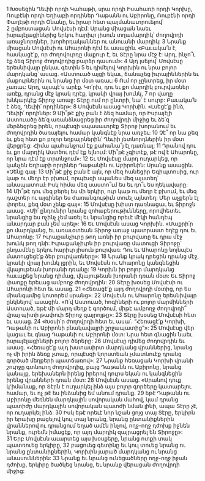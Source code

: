 1 Խօսեցին Ղեւիի որդի Կահաթի, սրա որդի Իսահառի որդի Կորխը, Ռուբէնի որդի Եղիաբի որդիներ Դաթանն ու Աբիրոնը, Ռուբէնի որդի Փաղէթի որդի Օնանը, եւ իրար հետ պայմանաւորուելով՝ 2 ըմբոստացան Մովսէսի դէմ: Սրանց միացան նաեւ իսրայէլացիներից երկու հարիւր յիսուն տղամարդիկ՝ ժողովրդի առաջնորդներ, խորհրդականներ ու անուանի մարդիկ: 3 Նրանք միացան Մովսէսի ու Ահարոնի դէմ եւ ասացին. «Բաւակա՛ն է, հասկացէ՛ք, որ ժողովուրդը մաքուր է, եւ Տէրը նրա մէջ է: Արդ, ինչո՞ւ էք ձեզ Տիրոջ ժողովրդից բարձր դասում»: 4 Այդ լսելով՝ Մովսէսը երեսնիվայր ընկաւ գետին 5 եւ դիմելով Կորխին ու նրա բոլոր մարդկանց՝ ասաց. «Աստուած այցի եկաւ, ճանաչեց իւրայիններին եւ մաքուրներին ու նրանց իր մօտ առաւ: 6 Ում որ չընտրեց, իր մօտ չառաւ: Արդ, այսպէ՛ս արէք. Կո՛րխ, դու եւ քո մարդիկ բուրվառներ առէք, դրանց մէջ կրակ դրէք, կրակի վրայ խունկ, 7 որ վաղը խնկարկէք Տիրոջ առաջ: Տէրը ում որ ընտրի, նա՛ է սուրբ: Բաւակա՛ն է ձեզ, Ղեւիի՛ որդիներ»: 8 Մովսէսն ասաց Կորխին. «Լսեցէ՛ք ինձ, Ղեւիի՛ որդիներ: 9 Մի՞թէ քիչ բան է ձեզ համար, որ Իսրայէլի Աստուածը ձե՛զ առանձնացրեց իր ժողովրդի միջից եւ ձե՛զ մերձեցրեց իրեն, որպէսզի սպասաւորէք Տիրոջ խորանում եւ ժողովրդին ծառայելու համար կանգնէք նրա առջեւ: 10 Չէ՞ որ նա քեզ եւ քեզ հետ քո բոլոր եղբայրներին՝ Ղեւիի յետնորդներին իր մօտ վերցրեց: Հիմա պահանջում էք քահանա՞յ էլ դառնալ: 11 Դրանով դու եւ քո մարդիկ Աստծու դէմ էք ելնում: Մի՞թէ չգիտէք, թէ ով է Ահարոնը, որ նրա դէմ էք տրտնջում»: 12 Եւ Մովսէսը մարդ ուղարկեց, որ կանչեն Եղիաբի որդիներ Դաթանին ու Աբիրոնին: Սրանք ասացին. «Չենք գայ: 13 Մի՞թէ քիչ բան է այն, որ մեզ հանեցիր Եգիպտոսից, ուր կաթ ու մեղր էր բխում, որպէսզի սպանես մեզ այստեղ՝ անապատում: Իսկ հիմա մեզ սաստո՞ւմ ես եւ դո՞ւ ես ղեկավարը: 14 Մի՞թէ դու մեզ բերել ես մի երկիր, ուր կաթ ու մեղր է բխում, եւ մեզ դաշտեր ու այգիներ ես ժառանգութիւն տուել այնտեղ: Մեր աչքերն էլ փորես, քեզ մօտ չենք գայ»: 15 Մովսէսը խիստ դառնացաւ եւ Տիրոջն ասաց. «Մի՛ ընդունիր նրանց զոհաբերութիւնները, որովհետեւ նրանցից ես ոչինչ չեմ առել եւ նրանցից որեւէ մէկի հանդէպ անարդար բան չեմ արել»: 16 Եւ Մովսէսն ասաց Կորխին. «Մաքրի՛ր քո մարդկանց, եւ առաւօտեան Տիրոջ առաջ պատրաստ եղէք դու եւ Ահարոնը: 17 Իւրաքանչիւրը թող առնի իր բուրվառը եւ դրա մէջ խունկ թող դնի: Իւրաքանչիւրն իր բուրվառը մատուցի Տիրոջը՝ ընդամէնը երկու հարիւր յիսուն բուրվառ: Դու եւ Ահարոնը նոյնպէս մատուցեցէ՛ք ձեր բուրվառները»: 18 Նրանք կրակ դրեցին դրանց մէջ, կրակի վրայ խունկ լցրին, եւ Մովսէսն ու Ահարոնը կանգնեցին վկայութեան խորանի դռանը: 19 Կորխն իր բոլոր մարդկանց հաւաքեց նրանց դիմաց, վկայութեան խորանի դռան մօտ: Եւ Տիրոջ փառքը երեւաց ամբողջ ժողովրդին:
20 Տէրը խօսեց Մովսէսի ու Ահարոնի հետ եւ ասաց. 21 «Հեռացէ՛ք այդ ժողովրդի մօտից, որ ես միանգամից կոտորեմ սրանց»: 22 Մովսէսն ու Ահարոնը երեսնիվայր ընկնելով՝ ասացին. «Ո՛վ Աստուած, հոգիների ու բոլոր մարմինների Աստուած, եթէ մի մարդ մեղք է գործում, միթէ ամբողջ ժողովրդի՞ վրայ պիտի թափուի Տիրոջ զայրոյթը»: 23 Տէրը խօսեց Մովսէսի հետ եւ ասաց. 24 «Խօսի՛ր ժողովրդի հետ եւ ասա՛. “Հեռացէ՛ք Կորխի, Դաթանի ու Աբիրոնի բնակավայրի շրջապատից”»: 25 Մովսէսը վեր կացաւ եւ գնաց Դաթանի ու Աբիրոնի մօտ: Նրա հետ գնացին նաեւ իսրայէլացիների բոլոր ծերերը: 26 Մովսէսը դիմեց ժողովրդին եւ ասաց. «Հեռացէ՛ք այդ խստասիրտ մարդկանց վրաններից, նրանց ոչ մի իրին ձեռք չտաք, որպէսզի կորստեան չմատնուէք դրանց գործած մեղքերի պատճառով»: 27 Նրանք հեռացան Կորխի վրանի շուրջը գտնուող ժողովրդից, բայց Դաթանն ու Աբիրոնը, նրանց կանայք, երեխաներն իրենց իրերով դուրս եկան ու կանգնեցին իրենց վրանների դռան մօտ: 28 Մովսէսն ասաց. «Սրանով դուք կ՚իմանաք, որ Տէրն է ուղարկել ինձ այս բոլոր գործերը կատարելու համար, եւ ոչ թէ ես ինձանից եմ անում դրանք. 29 եթէ Դաթանն ու Աբիրոնը մեռնեն մարդկային սովորական մահով, կամ դրանց պատիժը մարդկային սովորական պատժի նման լինի, ապա Տէրը չէ, որ ուղարկել ինձ: 30 Իսկ եթէ որեւէ նոր նշան ցոյց տայ Տէրը, երկիրն իր երախը բացելով կուլ տայ նրանց, նրանց ընտանիքներին վրաններով ու դրանցում եղած ամէն ինչով, ողջ-ողջ դժոխք իջնեն նրանք, ուրեմն իմացէք, որ այդ մարդիկ զայրացրել են Տիրոջը»: 31 Երբ Մովսէսն աւարտեց այս խօսքերը, նրանց ոտքի տակ պատռուեց երկիրը, 32 բացուեց գետինը եւ կուլ տուեց նրանց ու նրանց ընտանիքներին, Կորխին յարած մարդկանց ու նրանց անասուններին: 33 Նրանք եւ նրանց ունեցածները ողջ-ողջ իջան դժոխք, երկիրը ծածկեց նրանց, եւ նրանք վերացան ժողովրդի միջից:
